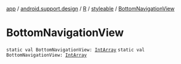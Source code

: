 [app](../../../index.md) / [android.support.design](../../index.md) / [R](../index.md) / [styleable](index.md) / [BottomNavigationView](./-bottom-navigation-view.md)

# BottomNavigationView

`static val BottomNavigationView: `[`IntArray`](https://kotlinlang.org/api/latest/jvm/stdlib/kotlin/-int-array/index.html)
`static val BottomNavigationView: `[`IntArray`](https://kotlinlang.org/api/latest/jvm/stdlib/kotlin/-int-array/index.html)